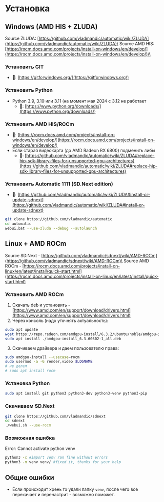 # Установка

## Windows (AMD HIS + ZLUDA)

Source ZLUDA: [https://github.com/vladmandic/automatic/wiki/ZLUDA](https://github.com/vladmandic/automatic/wiki/ZLUDA)\
Source AMD HIS: [https://rocm.docs.amd.com/projects/install-on-windows/en/develop/](https://rocm.docs.amd.com/projects/install-on-windows/en/develop/)\\

### Установить GIT

* 🔗: [https://gitforwindows.org/](https://gitforwindows.org/)

### Установить Python

* Python 3.9, 3.10 или 3.11 (на момент мая 2024 с 3.12 не работает
  * 🔗: [https://www.python.org/downloads/](https://www.python.org/downloads/)

### Установить AMD HIS/ROCm

* 🔗: [https://rocm.docs.amd.com/projects/install-on-windows/en/develop/](https://rocm.docs.amd.com/projects/install-on-windows/en/develop/)
* Если старая видеокарта (до AMD Radeon RX 6800) подменить либы
  * 🔗: [https://github.com/vladmandic/automatic/wiki/ZLUDA#replace-hip-sdk-library-files-for-unsupported-gpu-architectures](https://github.com/vladmandic/automatic/wiki/ZLUDA#replace-hip-sdk-library-files-for-unsupported-gpu-architectures)

### Установить Automatic 1111 (**SD.Next** edition)

* 🔗: [https://github.com/vladmandic/automatic/wiki/ZLUDA#install-or-update-sdnext](https://github.com/vladmandic/automatic/wiki/ZLUDA#install-or-update-sdnext)

```bash
git clone https://github.com/vladmandic/automatic
cd automatic
webui.bat --use-zluda --debug --autolaunch
```

## Linux + AMD ROCm

Source SD.Next - [https://github.com/vladmandic/sdnext/wiki/AMD-ROCm](https://github.com/vladmandic/sdnext/wiki/AMD-ROCm)\
Source AMD ROCm - [https://rocm.docs.amd.com/projects/install-on-linux/en/latest/install/quick-start.html](https://rocm.docs.amd.com/projects/install-on-linux/en/latest/install/quick-start.html)

### Установить AMD ROCm

1. Скачать deb и установить - [https://www.amd.com/en/support/download/drivers.html](https://www.amd.com/en/support/download/drivers.html)
2. Через консоль (надо уточнять актуальность):&#x20;

```bash
sudo apt update
wget https://repo.radeon.com/amdgpu-install/6.3.2/ubuntu/noble/amdgpu-install_6.3.60302-1_all.deb
sudo apt install ./amdgpu-install_6.3.60302-1_all.deb
```

3. Скачиваем драйвера и даем пользователю права:

```bash
sudo amdgpu-install --usecase=rocm
sudo usermod -a -G render,video $LOGNAME
# не делал
# sudo apt install rocm
```

### Установка Python

```bash
sudo apt install git python3 python3-dev python3-venv python3-pip
```

### Скачиваем SD.Next

```bash
git clone https://github.com/vladmandic/sdnext
cd sdnext
./webui.sh --use-rocm
```

### Возможная ошибка

Error: Cannot activate python venv

```bash
python3 -c #import venv ran fine without errors
python3 -m venv venv/ #fixed it, thanks for your help
```

## Общие ошибки

* Если происходит хрень то удали папку `venv`, после чего все перекачает и перенастрит - возможно поможет.
